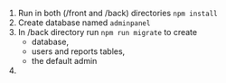 1. Run in both (/front and /back) directories `npm install`
2. Create database named `adminpanel`
3. In /back directory run `npm run migrate` to create
   * database,
   * users and reports tables,
   * the default admin
4. 
